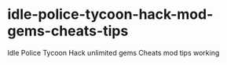 # idle-police-tycoon-hack-mod-gems-cheats-tips
Idle Police Tycoon Hack unlimited gems Cheats mod tips working
